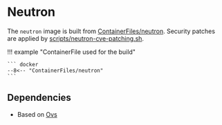 # Neutron

The `neutron` image is built from [ContainerFiles/neutron](https://github.com/rackerlabs/genestack-images/blob/main/ContainerFiles/neutron). Security patches are applied by [scripts/neutron-cve-patching.sh](https://github.com/rackerlabs/genestack-images/blob/main/scripts/neutron-cve-patching.sh).

!!! example "ContainerFile used for the build"

    ``` docker
    --8<-- "ContainerFiles/neutron"
    ```

## Dependencies

- Based on [Ovs](ovs.md)
